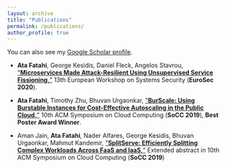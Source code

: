 ```yaml
---
layout: archive
title: "Publications"
permalink: /publications/
author_profile: true
---
```



You can also see my [Google Scholar profile](https://scholar.google.com/citations?user=8C_wZCsAAAAJ&hl=en).


- **Ata Fatahi**, George Kesidis, Daniel Fleck, Angelos Stavrou, ["**Microservices Made Attack-Resilient Using Unsupervised Service Fissioning,**"](https://mrata.github.io/publications) 13th European Workshop on Systems Security (**EuroSec 2020**).

- **Ata Fatahi**, Timothy Zhu, Bhuvan Urgaonkar, ["**BurScale: Using Burstable Instances for Cost-Effective Autoscaling in the Public Cloud,**"](https://mrata.github.io/files/burscale.pdf) 10th ACM Symposium on Cloud Computing (**SoCC 2019**), **Best Poster Award Winner**.

- Aman Jain, **Ata Fatahi**, Nader Alfares, George Kesidis, Bhuvan Urgaonkar, Mahmut Kandemir, ["**SplitServe: Efficiently Splitting Complex Workloads Across FaaS and IaaS,**"](https://mrata.github.io/files/splitserve-abstract.pdf) Extended abstract in 10th ACM Symposium on Cloud Computing (**SoCC 2019**)
